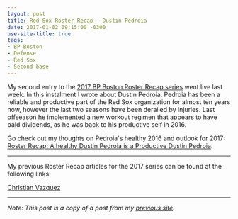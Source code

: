 ```yaml
---
layout: post
title: Red Sox Roster Recap - Dustin Pedroia
date: 2017-01-02 09:15:00 -0300
use-site-title: true
tags:
- BP Boston
- Defense
- Red Sox
- Second base
---
```


My second entry to the <a href = "http://boston.locals.baseballprospectus.com/2017-red-sox-roster-recap-series/" target = "_blank"> 2017 BP Boston Roster Recap series</a> went live last week. In this instalment I wrote about Dustin Pedroia. 
Pedroia has been a reliable and productive part of the Red Sox organization for almost ten years now, however the last two 
seasons have been derailed by injuries. Last offseason he implemented a new workout regimen that appears to have paid dividends, 
as he was back to his productive self in 2016.

Go check out my thoughts on Pedroia's healthy 2016 and outlook for 2017: <a href = "http://boston.locals.baseballprospectus.com/2016/12/29/roster-recap-a-healthy-dustin-pedroia-is-a-productive-dustin-pedroia/" target = "_blank"> Roster Recap: A healthy Dustin Pedroia is a Productive 
Dustin Pedroia</a>.

---

My previous Roster Recap articles for the 2017 series can be found at the following links:

<a href = "https://christopherteeter.wordpress.com/2016/12/22/red-sox-roster-recap-bp-boston-christian-vazquez/" target = "_blank"> Christian Vazquez</a>

***

*Note: This post is a copy of a post from my <a href = "https://christopherteeter.wordpress.com/" target = "_blank"> previous site</a>.*